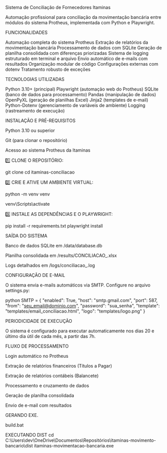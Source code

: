 Sistema de Conciliação de Fornecedores Itaminas

Automação profissional para conciliação da movimentação bancária entre módulos do sistema Protheus, implementada com Python e Playwright.


FUNCIONALIDADES

Automação completa do sistema Protheus
Extração de relatórios da movimentação bancária
Processamento de dados com SQLite
Geração de planilha consolidada com diferenças priorizadas
Sistema de logging estruturado em terminal e arquivo
Envio automático de e-mails com resultados
Organização modular de código
Configurações externas com dotenv
Tratamento robusto de exceções


TECNOLOGIAS UTILIZADAS

Python 3.10+ (principal)
Playwright (automação web do Protheus)
SQLite (banco de dados para processamento)
Pandas (manipulação de dados)
OpenPyXL (geração de planilhas Excel)
Jinja2 (templates de e-mail)
Python-Dotenv (gerenciamento de variáveis de ambiente)
Logging (rastreamento de execução)


INSTALAÇÃO E PRÉ-REQUISITOS

Python 3.10 ou superior

Git (para clonar o repositório)

Acesso ao sistema Protheus da Itaminas


1️⃣ CLONE O REPOSITÓRIO:

git clone <url-do-repositorio>
cd itaminas-conciliacao


2️⃣ CRIE E ATIVE UM AMBIENTE VIRTUAL:

python -m venv venv

venv\Scripts\activate


3️⃣ INSTALE AS DEPENDÊNCIAS E O PLAYWRIGHT:

pip install -r requirements.txt
playwright install 


SAÍDA DO SISTEMA

Banco de dados SQLite em /data/database.db

Planilha consolidada em /results/CONCILIACAO_<data>.xlsx

Logs detalhados em /logs/conciliacao_<timestamp>.log



CONFIGURAÇÃO DE E-MAIL

O sistema envia e-mails automáticos via SMTP. Configure no arquivo settings.py:

python
SMTP = {
    "enabled": True,
    "host": "smtp.gmail.com",
    "port": 587,
    "from": "seu_email@dominio.com",
    "password": "sua_senha",
    "template": "templates/email_conciliacao.html",
    "logo": "templates/logo.png"
}


PERIODICIDADE DE EXECUÇÃO

O sistema é configurado para executar automaticamente nos dias 20 e último dia útil de cada mês, a partir das 7h.


FLUXO DE PROCESSAMENTO

Login automático no Protheus

Extração de relatórios financeiros (Títulos a Pagar)

Extração de relatórios contábeis (Balancete)

Processamento e cruzamento de dados

Geração de planilha consolidada

Envio de e-mail com resultados

GERANDO EXE.

build.bat

EXECUTANDO DIST 
cd C:\Users\dev\OneDrive\Documentos\Repositórios\itaminas-movimento-bancario\dist
itaminas-movimentacao-bancaria.exe